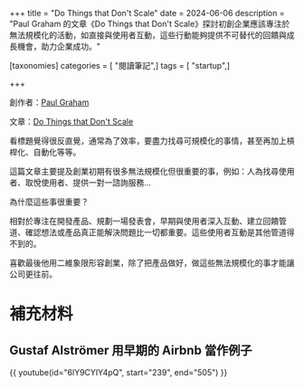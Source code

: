 +++
title = "Do Things that Don't Scale"
date = 2024-06-06
description = "Paul Graham 的文章《Do Things that Don't Scale》探討初創企業應該專注於無法規模化的活動，如直接與使用者互動，這些行動能夠提供不可替代的回饋與成長機會，助力企業成功。"

[taxonomies]
categories = [ "閱讀筆記",]
tags = [ "startup",]

+++

創作者：[Paul Graham](http://paulgraham.com/)

文章：[Do Things that Don't Scale](http://paulgraham.com/ds.html)

看標題覺得很反直覺，通常為了效率，要盡力找尋可規模化的事情，甚至再加上槓桿化、自動化等等。

這篇文章主要提及創業初期有很多無法規模化但很重要的事，例如：人為找尋使用者、取悅使用者、提供一對一諮詢服務...

為什麼這些事很重要？

相對於專注在開發產品、規劃一場發表會，早期與使用者深入互動、建立回饋管道、確認想法或產品真正能解決問題比一切都重要。這些使用者互動是其他管道得不到的。

喜歡最後他用二維象限形容創業，除了把產品做好，做這些無法規模化的事才能讓公司更往前。

# 補充材料
## Gustaf Alströmer 用早期的 Airbnb 當作例子

{{ youtube(id="6lY9CYIY4pQ", start="239", end="505") }}
